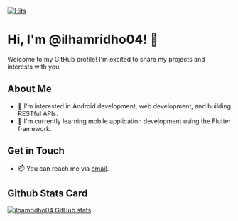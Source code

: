 [![Hits](https://hits.seeyoufarm.com/api/count/incr/badge.svg?url=https%3A%2F%2Fgithub.com%2Filhamridho04&count_bg=%234FC8A4&title_bg=%23555555&icon=github.svg&icon_color=%23E7E7E7&title=Visitor+Count&edge_flat=false)](https://ilhamridho.me)
# Hi, I'm @ilhamridho04! 👋

Welcome to my GitHub profile! I'm excited to share my projects and interests with you.

## About Me
- 👀 I'm interested in Android development, web development, and building RESTful APIs.
- 🌱 I'm currently learning mobile application development using the Flutter framework.

## Get in Touch
- 📫 You can reach me via [email](mailto:ilhamridho.ir@gmail.com).
## Github Stats Card
[![ilhamridho04 GitHub stats](https://github-readme-stats.vercel.app/api?username=ilhamridho04)](https://github.com/ilhamridho04)
<!---
ilhamridho04/ilhamridho04 is a ✨ special ✨ repository because its `README.md` (this file) appears on your GitHub profile.
You can click the Preview link to take a look at your changes.
--->
